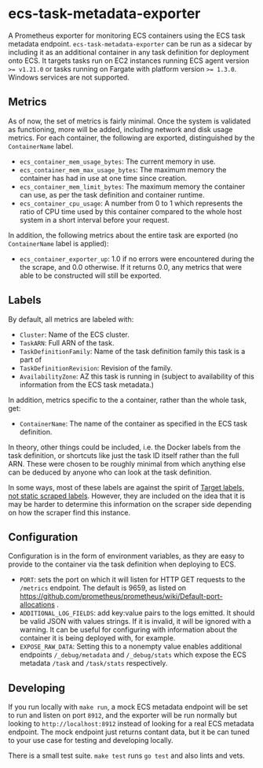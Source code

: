 # ecs-task-metadata-exporter

A Prometheus exporter for monitoring ECS containers using the ECS task metadata endpoint. `ecs-task-metadata-exporter` can be run as a sidecar by including it as an additional container in any task definition for deployment onto ECS. It targets tasks run on EC2 instances running ECS agent version `>= v1.21.0` or tasks running on Fargate with platform version `>= 1.3.0`. Windows services are not supported.

## Metrics

As of now, the set of metrics is fairly minimal. Once the system is validated as functioning, more will be added, including network and disk usage metrics.
For each container, the following are exported, distinguished by the `ContainerName` label.
- `ecs_container_mem_usage_bytes`: The current memory in use.
- `ecs_container_mem_max_usage_bytes`: The maximum memory the container has had in use at one time since creation.
- `ecs_container_mem_limit_bytes`: The maximum memory the container can use, as per the task definition and container runtime.
- `ecs_container_cpu_usage`: A number from 0 to 1 which represents the ratio of CPU time used by this container compared to the whole host system in a short interval before your request.

In addition, the following metrics about the entire task are exported (no `ContainerName` label is applied):
- `ecs_container_exporter_up`: 1.0 if no errors were encountered during the the scrape, and 0.0 otherwise. If it returns 0.0, any metrics that were able to be constructed will still be exported.

## Labels

By default, all metrics are labeled with:
- `Cluster`: Name of the ECS cluster.
- `TaskARN`: Full ARN of the task.
- `TaskDefinitionFamily`: Name of the task definition family this task is a part of
- `TaskDefinitionRevision`: Revision of the family.
- `AvailabilityZone`: AZ this task is running in (subject to availability of this information from the ECS task metadata.)

In addition, metrics specific to the a container, rather than the whole task, get:
- `ContainerName`: The name of the container as specified in the ECS task definition.

In theory, other things could be included, i.e. the Docker labels from the task definition, or shortcuts like just the task ID itself rather than the full ARN. These were chosen to be roughly minimal from which anything else can be deduced by anyone who can look at the task definition.

In some ways, most of these labels are against the spirit of [Target labels, not static scraped labels](https://prometheus.io/docs/instrumenting/writing_exporters/#target-labels-not-static-scraped-labels). However, they are included on the idea that it is may be harder to determine this information on the scraper side depending on how the scraper find this instance.

## Configuration

Configuration is in the form of environment variables, as they are easy to provide to the container via the task definition when deploying to ECS.

- `PORT`: sets the port on which it will listen for HTTP GET requests to the `/metrics` endpoint. The default is 9659, as listed on https://github.com/prometheus/prometheus/wiki/Default-port-allocations .
- `ADDITIONAL_LOG_FIELDS`: add key:value pairs to the logs emitted. It should be valid JSON with values strings. If it is invalid, it will be ignored with a warning. It can be useful for configuring with information about the container it is being deployed with, for example.
- `EXPOSE_RAW_DATA`: Setting this to a nonempty value enables additional endpoints `/_debug/metadata` and `/_debug/stats` which expose the ECS metadata `/task` and `/task/stats` respectively.

## Developing

If you run locally with `make run`, a mock ECS metadata endpoint will be set to run and listen on port `8912`, and the exporter will be run normally but looking to `http://localhost:8912` instead of looking for a real ECS metadata endpoint. The mock endpoint just returns contant data, but it be can tuned to your use case for testing and developing locally.

There is a small test suite. `make test` runs `go test` and also lints and vets.
